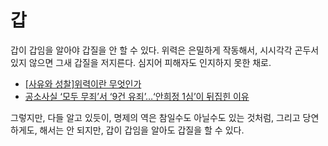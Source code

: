 # 갑

갑이 갑임을 알아야 갑질을 안 할 수 있다. 위력은 은밀하게 작동해서, 시시각각 곤두서있지 않으면 그새 갑질을 저지른다. 심지어 피해자도 인지하지 못한 채로.

- [\[사유와 성찰\]위력이란 무엇인가](http://news.khan.co.kr/kh_news/khan_art_view.html?art_id=201808242030005)
- [공소사실 ‘모두 무죄’서 ‘9건 유죄’…‘안희정 1심’이 뒤집힌 이유](http://www.hani.co.kr/arti/society/society_general/881091.html)

그렇지만, 다들 알고 있듯이, 명제의 역은 참일수도 아닐수도 있는 것처럼, 그리고 당연하게도, 해서는 안 되지만, 갑이 갑임을 알아도 갑질을 할 수 있다.